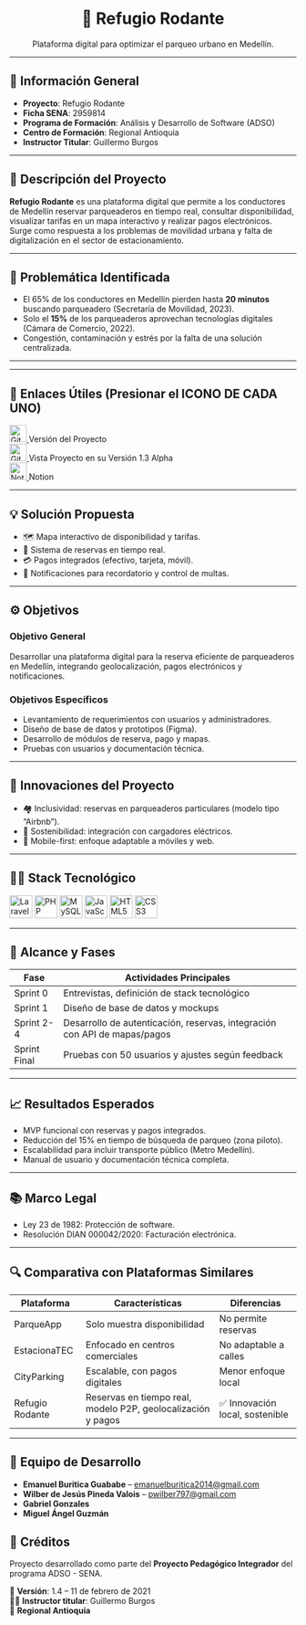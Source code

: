 <h1 align="center">🚗 Refugio Rodante</h1>

<p align="center">
  Plataforma digital para optimizar el parqueo urbano en Medellín.
</p>

---

## 🧾 Información General

- **Proyecto**: Refugio Rodante  
- **Ficha SENA**: 2959814  
- **Programa de Formación**: Análisis y Desarrollo de Software (ADSO)  
- **Centro de Formación**: Regional Antioquia  
- **Instructor Titular**: Guillermo Burgos  

---

## 🎯 Descripción del Proyecto

**Refugio Rodante** es una plataforma digital que permite a los conductores de Medellín reservar parqueaderos en tiempo real, consultar disponibilidad, visualizar tarifas en un mapa interactivo y realizar pagos electrónicos. Surge como respuesta a los problemas de movilidad urbana y falta de digitalización en el sector de estacionamiento.

---

## 🚦 Problemática Identificada

- El 65% de los conductores en Medellín pierden hasta **20 minutos** buscando parqueadero (Secretaría de Movilidad, 2023).
- Solo el **15%** de los parqueaderos aprovechan tecnologías digitales (Cámara de Comercio, 2022).
- Congestión, contaminación y estrés por la falta de una solución centralizada.

---

---

## 📎 Enlaces Útiles (Presionar el ICONO DE CADA UNO)

<a href="https://github.com/SrAlucart/Versiones.git" target="_blank">
  <img src="https://cdn.jsdelivr.net/gh/devicons/devicon/icons/github/github-original.svg" height="30" alt="GitHub" />
</a>
Versión del Proyecto

<br/>

<a href="https://sralucart.github.io/Esquema.github.io/" target="_blank">
  <img src="https://cdn.jsdelivr.net/gh/devicons/devicon/icons/github/github-original.svg" height="30" alt="GitHub" />
</a>
Vista Proyecto en su Versión 1.3 Alpha
<br/>

<a href="https://www.notion.so/1bfd186f595a806bbecef05599b83244?v=1bfd186f595a81198652000c8f6d0403&pvs=4" target="_blank">
  <img src="https://cdn.jsdelivr.net/gh/devicons/devicon/icons/notion/notion-original.svg" height="30" alt="Notion" />
</a>
 Notion

---

## 💡 Solución Propuesta

- 🗺️ Mapa interactivo de disponibilidad y tarifas.
- 📲 Sistema de reservas en tiempo real.
- 💳 Pagos integrados (efectivo, tarjeta, móvil).
- 🔔 Notificaciones para recordatorio y control de multas.

---

## ⚙️ Objetivos

### Objetivo General
Desarrollar una plataforma digital para la reserva eficiente de parqueaderos en Medellín, integrando geolocalización, pagos electrónicos y notificaciones.

### Objetivos Específicos
- Levantamiento de requerimientos con usuarios y administradores.
- Diseño de base de datos y prototipos (Figma).
- Desarrollo de módulos de reserva, pago y mapas.
- Pruebas con usuarios y documentación técnica.

---

## 🚀 Innovaciones del Proyecto

- 🏘️ Inclusividad: reservas en parqueaderos particulares (modelo tipo “Airbnb”).
- 🔌 Sostenibilidad: integración con cargadores eléctricos.
- 📱 Mobile-first: enfoque adaptable a móviles y web.

---

## 🧑‍💻 Stack Tecnológico

<p align="left">
  <img src="https://cdn.jsdelivr.net/gh/devicons/devicon/icons/laravel/laravel-plain-wordmark.svg" height="40" alt="Laravel" />
  <img src="https://cdn.jsdelivr.net/gh/devicons/devicon/icons/php/php-original.svg" height="40" alt="PHP" />
  <img src="https://cdn.jsdelivr.net/gh/devicons/devicon/icons/mysql/mysql-original.svg" height="40" alt="MySQL" />
  <img src="https://cdn.jsdelivr.net/gh/devicons/devicon/icons/javascript/javascript-original.svg" height="40" alt="JavaScript" />
  <img src="https://cdn.jsdelivr.net/gh/devicons/devicon/icons/html5/html5-original.svg" height="40" alt="HTML5" />
  <img src="https://cdn.jsdelivr.net/gh/devicons/devicon/icons/css3/css3-original.svg" height="40" alt="CSS3" />

</p>

---

## 🧱 Alcance y Fases

| Fase | Actividades Principales |
|------|--------------------------|
| Sprint 0 | Entrevistas, definición de stack tecnológico |
| Sprint 1 | Diseño de base de datos y mockups |
| Sprint 2-4 | Desarrollo de autenticación, reservas, integración con API de mapas/pagos |
| Sprint Final | Pruebas con 50 usuarios y ajustes según feedback |

---

## 📈 Resultados Esperados

- MVP funcional con reservas y pagos integrados.
- Reducción del 15% en tiempo de búsqueda de parqueo (zona piloto).
- Escalabilidad para incluir transporte público (Metro Medellín).
- Manual de usuario y documentación técnica completa.

---

## 📚 Marco Legal

- Ley 23 de 1982: Protección de software.
- Resolución DIAN 000042/2020: Facturación electrónica.

---

## 🔍 Comparativa con Plataformas Similares

| Plataforma | Características | Diferencias |
|------------|-----------------|-------------|
| ParqueApp | Solo muestra disponibilidad | No permite reservas |
| EstacionaTEC | Enfocado en centros comerciales | No adaptable a calles |
| CityParking | Escalable, con pagos digitales | Menor enfoque local |
| Refugio Rodante | Reservas en tiempo real, modelo P2P, geolocalización y pagos | ✅ Innovación local, sostenible |

---

## 👥 Equipo de Desarrollo

- **Emanuel Buritica Guababe** – emanuelburitica2014@gmail.com  
- **Wilber de Jesús Pineda Valois** – pwilber797@gmail.com  
- **Gabriel Gonzales**  
- **Miguel Ángel Guzmán**



## 🤝 Créditos

Proyecto desarrollado como parte del **Proyecto Pedagógico Integrador** del programa ADSO - SENA.

📅 **Versión**: 1.4 – 11 de febrero de 2021  
👩‍🏫 **Instructor titular**: Guillermo Burgos  
📍 **Regional Antioquia**
